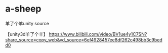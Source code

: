 # a-sheep
羊了个羊unity source

【unity3d羊了个羊】 https://www.bilibili.com/video/BV1ue4y1C7SN?share_source=copy_web&vd_source=6ef4928457ee8df262c498bb3c9bedd0
